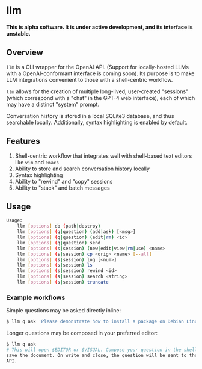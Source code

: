 llm
===
**This is alpha software. It is under active development, and its interface is
unstable.**


Overview
--------
`llm` is a CLI wrapper for the OpenAI API. (Support for locally-hosted LLMs
with a OpenAI-conformant interface is coming soon). Its purpose is to make LLM
integrations convenient to those with a shell-centric workflow.

`llm` allows for the creation of multiple long-lived, user-created "sessions"
(which correspond with a "chat" in the GPT-4 web interface), each of which may
have a distinct "system" prompt.

Conversation history is stored in a local SQLite3 database, and thus searchable
locally. Additionally, syntax highlighting is enabled by default.


Features
--------
1. Shell-centric workflow that integrates well with shell-based text editors like `vim` and `emacs`
2. Ability to store and search conversation history locally
3. Syntax highlighting
4. Ability to "rewind" and "copy" sessions
5. Ability to "stack" and batch messages


Usage
-----
```sh
Usage:
    llm [options] db (path|destroy)
    llm [options] (q|question) (add|ask) [<msg>]
    llm [options] (q|question) (edit|rm) <id>
    llm [options] (q|question) send
    llm [options] (s|session) (new|edit|view|rm|use) <name>
    llm [options] (s|session) cp <orig> <name> [--all]
    llm [options] (s|session) log [<num>]
    llm [options] (s|session) ls
    llm [options] (s|session) rewind <id>
    llm [options] (s|session) search <string>
    llm [options] (s|session) truncate
```

### Example workflows ###
Simple questions may be asked directly inline:

```sh
$ llm q ask 'Please demonstrate how to install a package on Debian Linux.'
```

Longer questions may be composed in your preferred editor:
```sh
$ llm q ask
# This will open $EDITOR or $VISUAL. Compose your question in the shell, then
save the document. On write and close, the question will be sent to the OpenAI
API.
```
